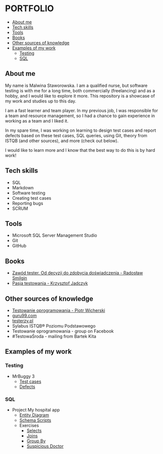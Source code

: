 # PORTFOLIO

- [About me](#About-me)
- [Tech skills](#Tech-skills)
- [Tools](#Tools)
- [Books](#Books)
- [Other sources of knowledge](#Other-sources-of-knowledge)
- [Examples of my work](#Examples-of-my-work)
	- [Testing](#Testing)  
	- [SQL](#SQL)

## About me

My name is Malwina Staworowska. I am a qualified nurse, but software testing is with me for a long time, both commercially (freelancing) and as a hobby, and I would like to explore it more. This repository is a showcase of my work and studies up to this day.

I am a fast learner and team player. In my previous job, I was responsible for a team and resource management, so I had a chance to gain experience in working as a team and I liked it.

In my spare time, I was working on learning to design test cases and report defects based on these test cases, SQL queries, using Git, theory from ISTQB (and other sources), and more (check out below).

I would like to learn more and I know that the best way to do this is by hard work!
## Tech skills

- SQL   
- Markdown
- Software testing  
- Creating test cases  
- Reporting bugs
- SCRUM

## Tools

- Microsoft SQL Server Management Studio  
- Git
- GitHub

## Books

- [Zawód tester. Od decyzji do zdobycia doświadczenia - Radosław Smilgin](https://helion.pl/ksiazki/zawod-tester-od-decyzji-do-zdobycia-doswiadczenia-radoslaw-smilgin,e_0vj2.htm#format/e)
- [Pasja testowania - Krzysztof Jadczyk](https://helion.pl/ksiazki/pasja-testowania-wydanie-ii-rozszerzone-krzysztof-jadczyk,paste2.htm#format/d)

## Other sources of knowledge  

- [Testowanie oprogramowania - Piotr Wicherski](https://pwicherski.gitbook.io/testowanie-oprogramowania/)
- [guru99.com](https://www.guru99.com/software-testing.html)
- [testerzy.pl](https://testerzy.pl)
- Sylabus ISTQB® Poziomu Podstawowego  
- Testowanie oprogramowania - group on Facebook  
- #TestowaŚroda - mailing from Bartek Kita

## Examples of my work

### **Testing**  
 
- MrBuggy 3  
	- [Test cases](TestCases.md)  
	- [Defects](Defects.md)

### **SQL**

- Project My hospital app
	- [Entity Diagram](DiagramEncji.png)
	- [Schema Scripts](SchemaScripts)
	- Exercises
		- [Selects](Selects.md)
		- [Joins](Joins.md)
		- [Group By](Group%20By.md)
		- [Suspicious Doctor](Suspicious%20Doctor.md)